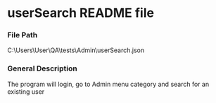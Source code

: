 # userSearch README file

### **File Path**

C:\Users\User\QA\tests\Admin\userSearch.json

### **General Description**

The program will login, go to Admin menu category and search for an existing user
